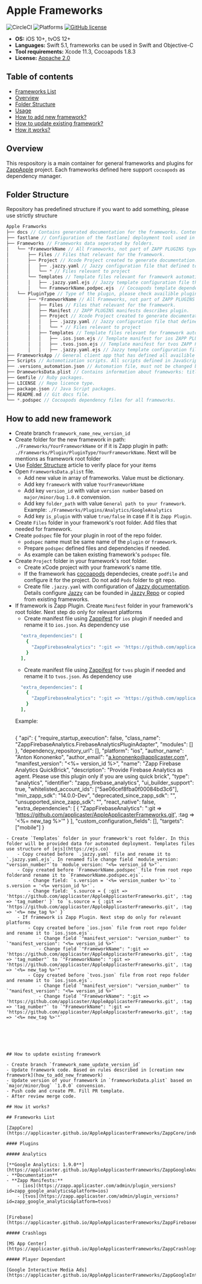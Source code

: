 # Apple Frameworks

![CircleCI](https://circleci.com/gh/applicaster/AppleApplicasterFrameworks.svg?style=svg&circle-token=8fedcc78af0010cec307b550771857ed27eee835)
![Platforms](https://img.shields.io/badge/Platforms-iOS%20|%20tvOS-f6b854.svg)
[![GitHub license](https://img.shields.io/github/license/applicaster/AppleApplicasterFrameworks)](https://github.com/applicaster/AppleApplicasterFrameworks/blob/master/LICENSE)

- **OS:** iOS 10+, tvOS 12+
- **Languages:** Swift 5.1, frameworks can be used in Swift and Objective-C
- **Tool requirements:** Xcode 11.3, Cocoapods 1.8.3
- **License:** [Appache 2.0](https://github.com/applicaster/AppleApplicasterFrameworks/blob/master/LICENSE)

## Table of contents
- [Frameworks List](#frameworks_list)
- [Overview](#overview)
- [Folder Structure](#folder_structure)
- [Usage](#usage)
- [How to add new framework?](#how_to_add_new_framework)
- [How to update existing framework?](#how_to_update_framework)
- [How it works?](how_it_works)

## Overview

This respository is a main container for general frameworks and plugins for [ZappApple](https://github.com/applicaster/AppleApplicasterFrameworks) project. Each frameworks defined here support `cocoapods` as dependency manager.

## Folder Structure
Repository has predefined structure if you want to add something, please use strictly structure

```swift
Apple Framworks
├── docs // Contains generated documentation for the frameworks. Content are generates automatically.
├── fastlane // Configuration of the fastlane] deployment tool used in CI.
├── Frameworks // Frameworks data seperated by folders.
│   └── *FrameworkName // All Frameworks, not part of ZAPP PLUGINS type.
│       ├── Files // Files that relevant for the framework.
│       ├── Project // Xcode Project created to generate documentation.
│       │   ├── .jazzy.yaml // Jazzy configuration file that defined to create auto generated docs
│       │   └── * // Files relevant to project
│       └── Templates // Template files relevant for framework automation.
│       │   ├── .jazzy.yaml.ejs // Jazzy template configuration file that defined to create auto generated docs.
│       │   └── FrameworkName.podpec.ejs  // Cocoapods template dependency.
│   └── PluginType // Type of the plugin, please check availible plugin list below
│       ├── *FrameworkName // All Frameworks, not part of ZAPP PLUGINS type.
│       │   ├── Files // Files that relevant for the framework.
│       │   ├── Manifest // ZAPP PLUGINS manifests describes plugin.
│       │   ├── Project // Xcode Project created to generate documentation.
│       │   │   ├── .jazzy.yaml // Jazzy configuration file that defined to create auto generated docs
│       │   │   └── * // Files relevant to project
│       │   ├── Templates // Template files relevant for framework automation.
│       │   │   ├── .ios.json.ejs // Template manifest for ios ZAPP PLUGIN structure.
│       │   │   ├── .tvos.json.ejs // Template manifest for tvos ZAPP PLUGIN structure.
│       │   │   ├── .jazzy.yaml.ejs // Jazzy template configuration file that defined to create auto generated docs.
├── FrameworksApp // General client app that has defined all availible frameworks.
├── Scripts // Automotization scripts. All scripts defined in JavaScript.
├── .versions_automation.json // Automation file, must not be changed by user. Contains JSON with title and version of each framework.
├── DrameworksData.plist // Contains information about frameworks: title, version and etc.
├── Gemfile // Ruby packages.
├── LICENSE // Repo licence type.
├── package.json // Java Script packages.
├── README.md // Git docs file.
└── *.podspec // Cocoapods dependency files for all frameworks.
```

## How to add new framework

- Create branch `framework_name_new_version_id`
- Create folder for the new framework in path: `./Frameworks/YourFrameworkName` or if it is Zapp plugin in path: `./Frameworks/Plugin/PluginType/YourFrameworkName`. Next will be mentions as framework root folder
- Use [Folder Structure](#folder_structure) article to verify place for your items
- Open `FrameworksData.plist` file.
	- Add new value in array of frameworks. Value must be dictionary.
	- Add key `framework` with value `YourFrameworkName`
	- Add key `version_id` with value `version number` based on `major/minor/bug` `1.0.0` convension.
	- Add key `folder_path` with value `General path to your framework`.  Example: `./Frameworks/Plugins/Analytics/GoogleAnalytics`
	- Add key `is_plugin` with value `true/false` in case if it is `Zapp Plugin`.
- Create `Files` folder in your framework's root folder. Add files that needed for framework.
- Create `podspec` file for your plugin in root of the repo folder.
	- `podspec` name must be same name of the `plugin` or `framework`.
	- Prepare `podspec` defined files and dependencies if needed.
	- As example can be taken existing framework's `podspec` file.
- Create `Project` folder in your framework's root folder.
	- Create xCode project with your framework's name title.
	- If the framework has [cocoapods](https://cocoapods.org) dependecies, create `podfile` and configure it for the project. Do not add `Pods` folder to git repo.
	- Create file `.jazzy.yaml` with configuration of [Jazzy documentation](https://github.com/realm/jazzy). Details configure [Jazzy](https://github.com/realm/jazzy) can be founded in [Jazzy Repo](https://github.com/realm/jazzy) or copied from existing frameworks.
- If framework is Zapp Plugin. Create `Manifest` folder in your framework's root folder. Next step do only for relevant platforms
	- Create manifest file using [Zappifest](https://github.com/applicaster/zappifest) for `ios` plugin if needed and rename it to `ios.json`. As dependency use
    ```ruby
      "extra_dependencies": [
        {
          "ZappFirebaseAnalytics": ":git => 'https://github.com/applicaster/AppleApplicasterFrameworks.git', :tag => 'tag_number'"
        }
      ],
    ```
    - Create manifest file using [Zappifest](https://github.com/applicaster/zappifest) for `tvos` plugin if needed and rename it to `tvos.json`. As dependency use
    ```ruby
      "extra_dependencies": [
        {
          "ZappFirebaseAnalytics": ":git => 'https://github.com/applicaster/AppleApplicasterFrameworks.git', :tag => 'tag_number'"
        }
      ],
    ```
    Example:
    ```
    ```
    {
  "api": {
    "require_startup_execution": false,
    "class_name": "ZappFirebaseAnalytics.FirebaseAnalyticsPluginAdapter",
    "modules": []
  },
  "dependency_repository_url": [],
  "platform": "ios",
  "author_name": "Anton Kononenko",
  "author_email": "a.kononenko@applicaster.com",
  "manifest_version": "<%= version_id %>",
  "name": "Zapp Firebase Analytics QuickBrick",
  "description": "Provide Firebase Analytics as agent. Please use this plugin only if you are using quick brick",
  "type": "analytics",
  "identifier": "zapp_firebase_analytics",
  "ui_builder_support": true,
  "whitelisted_account_ids": ["5ae06cef8fba0f00084bd3c6"],
  "min_zapp_sdk": "14.0.0-Dev",
  "deprecated_since_zapp_sdk": "",
  "unsupported_since_zapp_sdk": "",
  "react_native": false,
  "extra_dependencies": [
    {
      "ZappFirebaseAnalytics": ":git => 'https://github.com/applicaster/AppleApplicasterFrameworks.git', :tag => '<%= new_tag %>'"
    }
  ],
  "custom_configuration_fields": [],
  "targets": ["mobile"]
}

```
- Create `Templates` folder in your framework's root folder. In this folder will be provided data for automated deployment. Templates files use structure of [ejs](https://ejs.co)
	- Copy created before `.jazzy.yaml` file and rename it to `.jazzy.yaml.ejs`. In renamed file change field `module_version: "version_number"`to `module_version: "<%= version_id %>"`.
	- Copy created before `FrameworkName.podspec` file from root repo folderand rename it to `FrameworkName.podspec.ejs`.
		- Change field: `s.version = '<%= version_number %>'`to `  s.version = '<%= version_id %>'`.
		- Change field: `s.source = { :git => 'https://github.com/applicaster/AppleApplicasterFrameworks.git', :tag => 'tag_number' }` to `s.source = { :git => 'https://github.com/applicaster/AppleApplicasterFrameworks.git', :tag => '<%= new_tag %>' }`
	- If framework is Zapp Plugin. Next step do only for relevant platforms
		- Copy created before `ios.json` file from root repo folder and rename it to `ios.json.ejs`.
			- Change field `"manifest_version": "version_number"` to `"manifest_version": "<%= version_id %>"`
			- Change field `"FrameworkName": ":git => 'https://github.com/applicaster/AppleApplicasterFrameworks.git', :tag => 'tag_number"` to `"FrameworkName": ":git => 'https://github.com/applicaster/AppleApplicasterFrameworks.git', :tag => '<%= new_tag %>'"`
		- Copy created before `tvos.json` file from root repo folder and rename it to `ios.json.ejs`.
			- Change field `"manifest_version": "version_number"` to `"manifest_version": "<%= version_id %>"`
			- Change field `"FrameworkName": ":git => 'https://github.com/applicaster/AppleApplicasterFrameworks.git', :tag => 'tag_number"` to `"FrameworkName": ":git => 'https://github.com/applicaster/AppleApplicasterFrameworks.git', :tag => '<%= new_tag %>'"`






## How to update existing framework

- Create branch `framework_name_update_version_id`
- Update framework code. Based on rules described in [creation new framework](how_to_add_new_framework)
- Update version of your framework in `frameworksData.plist` based on `major/minor/bug` `1.0.0` convension.
- Push code and create PR. Fill PR template.
- After review merge code.

## How it works?

## Frameworks List

[ZappCore](https://applicaster.github.io/AppleApplicasterFrameworks/ZappCore/index.html)

#### Plugins

##### Analytics

[**Google Analytics: 1.9.0**](https://applicaster.github.io/AppleApplicasterFrameworks/ZappGoogleAnalytics/index.html)
- **Documentation**
- **Zapp Manifests:**
	- [ios](https://zapp.applicaster.com/admin/plugin_versions?id=zapp_google_analytics&platform=ios)
	- [tvos](https://zapp.applicaster.com/admin/plugin_versions?id=zapp_google_analytics&platform=tvos)


[Firebase](https://applicaster.github.io/AppleApplicasterFrameworks/ZappFirebaseAnalytics/index.html)

##### Crashlogs

[MS App Center](https://applicaster.github.io/AppleApplicasterFrameworks/ZappCrashlogsMsAppCenter/index.html)

##### Player Dependant

[Google Interactive Media Ads](https://applicaster.github.io/AppleApplicasterFrameworks/ZappGoogleInteractiveMediaAds/index.html)
